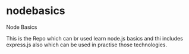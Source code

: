 nodebasics
==========

Node Basics

This is the Repo which can br used learn node.js basics and thi includes express.js also which can be used in practise 
those technologies.

